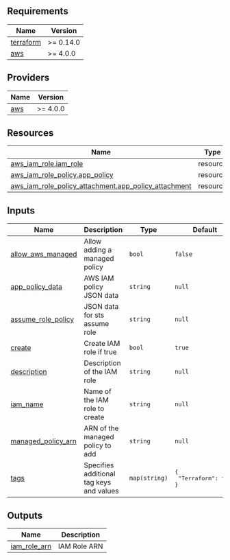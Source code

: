## Requirements

| Name | Version |
|------|---------|
| <a name="requirement_terraform"></a> [terraform](#requirement\_terraform) | >= 0.14.0 |
| <a name="requirement_aws"></a> [aws](#requirement\_aws) | >= 4.0.0 |

## Providers

| Name | Version |
|------|---------|
| <a name="provider_aws"></a> [aws](#provider\_aws) | >= 4.0.0 |

## Resources

| Name | Type |
|------|------|
| [aws_iam_role.iam_role](https://registry.terraform.io/providers/hashicorp/aws/latest/docs/resources/iam_role) | resource |
| [aws_iam_role_policy.app_policy](https://registry.terraform.io/providers/hashicorp/aws/latest/docs/resources/iam_role_policy) | resource |
| [aws_iam_role_policy_attachment.app_policy_attachment](https://registry.terraform.io/providers/hashicorp/aws/latest/docs/resources/iam_role_policy_attachment) | resource |

## Inputs

| Name | Description | Type | Default | Required |
|------|-------------|------|---------|:--------:|
| <a name="input_allow_aws_managed"></a> [allow\_aws\_managed](#input\_allow\_aws\_managed) | Allow adding a managed policy | `bool` | `false` | no |
| <a name="input_app_policy_data"></a> [app\_policy\_data](#input\_app\_policy\_data) | AWS IAM policy JSON data | `string` | `null` | no |
| <a name="input_assume_role_policy"></a> [assume\_role\_policy](#input\_assume\_role\_policy) | JSON data for sts assume role | `string` | `null` | no |
| <a name="input_create"></a> [create](#input\_create) | Create IAM role if true | `bool` | `true` | no |
| <a name="input_description"></a> [description](#input\_description) | Description of the IAM role | `string` | `null` | no |
| <a name="input_iam_name"></a> [iam\_name](#input\_iam\_name) | Name of the IAM role to create | `string` | `null` | no |
| <a name="input_managed_policy_arn"></a> [managed\_policy\_arn](#input\_managed\_policy\_arn) | ARN of the managed policy to add | `string` | `null` | no |
| <a name="input_tags"></a> [tags](#input\_tags) | Specifies additional tag keys and values | `map(string)` | <pre>{<br>  "Terraform": true<br>}</pre> | no |

## Outputs

| Name | Description |
|------|-------------|
| <a name="output_iam_role_arn"></a> [iam\_role\_arn](#output\_iam\_role\_arn) | IAM Role ARN |
